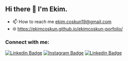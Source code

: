 ## Hi there 👋 I'm Ekim.

+ 📫 How to reach me [ekim.coskun19@gmail.com](mailto:ekim.coskun19@gmail.com)
+ 🌐 https://ekimcoskun.github.io/ekimcoskun-porfolio/
### Connect with me:

[![Linkedin Badge](https://img.shields.io/badge/-LinkedIn-blue?style=flat&logo=Linkedin&logoColor=white&link=https://www.linkedin.com/in/ekimcoskun/)](https://www.linkedin.com/in/ekimcoskun/)
[![Instagram Badge](https://img.shields.io/badge/-Instagram-E4405F?style=flat&logo=instagram&logoColor=white&link=https://www.instagram.com/ekimcoskun/)](https://www.instagram.com/ekimcosun/)
[![Linkedin Badge](https://img.shields.io/badge/-twitter-blue?style=flat&logo=Twitter&logoColor=white&link=https://www.twitter.com/ekim_coskun/)](https://www.twitter.com/ekim_coskun/)
